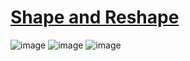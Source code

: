 # [Shape and Reshape](https://www.hackerrank.com/challenges/np-shape-reshape/problem?h_r=internal-search)

![image](https://user-images.githubusercontent.com/41243762/104922071-8b05f500-59dd-11eb-83e9-63c2cf563a94.png)
![image](https://user-images.githubusercontent.com/41243762/104922092-948f5d00-59dd-11eb-905a-db499e60461b.png)
![image](https://user-images.githubusercontent.com/41243762/104922115-9a853e00-59dd-11eb-8375-9c4acb467879.png)
